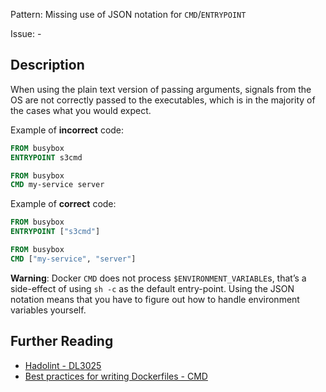 Pattern: Missing use of JSON notation for `CMD`/`ENTRYPOINT`

Issue: -

## Description

When using the plain text version of passing arguments, signals from the OS are not correctly passed to the executables, which is in the majority of the cases what you would expect.

Example of **incorrect** code:

```dockerfile
FROM busybox
ENTRYPOINT s3cmd
```

```dockerfile
FROM busybox
CMD my-service server
```

Example of **correct** code:

```dockerfile
FROM busybox
ENTRYPOINT ["s3cmd"]
```

```dockerfile
FROM busybox
CMD ["my-service", "server"]
```

**Warning**: Docker `CMD` does not process `$ENVIRONMENT_VARIABLE`s, that’s a side-effect of using `sh -c` as the default entry-point. Using the JSON notation means that you have to figure out how to handle environment variables yourself.

## Further Reading

* [Hadolint - DL3025](https://github.com/hadolint/hadolint/wiki/DL3025)
* [Best practices for writing Dockerfiles - CMD](https://docs.docker.com/develop/develop-images/dockerfile_best-practices/#cmd)
